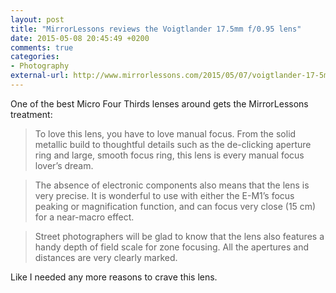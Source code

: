 ```yaml
---
layout: post
title: "MirrorLessons reviews the Voigtlander 17.5mm f/0.95 lens"
date: 2015-05-08 20:45:49 +0200
comments: true
categories: 
- Photography
external-url: http://www.mirrorlessons.com/2015/05/07/voigtlander-17-5mm-f0-95-review/
---
```


One of the best Micro Four Thirds lenses around gets the MirrorLessons treatment:

> To love this lens, you have to love manual focus. From the solid metallic build to thoughtful details such as the de-clicking aperture ring and large, smooth focus ring, this lens is every manual focus lover’s dream.

> The absence of electronic components also means that the lens is very precise. It is wonderful to use with either the E-M1’s focus peaking or magnification function, and can focus very close (15 cm) for a near-macro effect.

> Street photographers will be glad to know that the lens also features a handy depth of field scale for zone focusing. All the apertures and distances are very clearly marked.

Like I needed any more reasons to crave this lens.